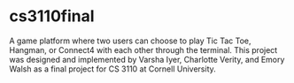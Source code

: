# cs3110final
A game platform where two users can choose to play Tic Tac Toe, Hangman, or Connect4 with each other through the terminal. This project was designed and implemented by Varsha Iyer, Charlotte Verity, and Emory Walsh as a final project for CS 3110 at Cornell University.
